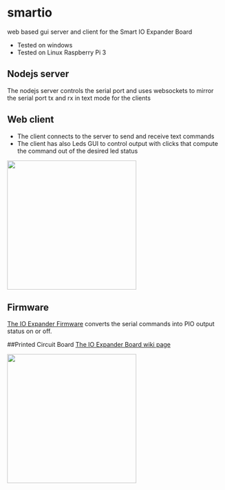 # smartio
web based gui server and client for the Smart IO Expander Board
- Tested on windows
- Tested on Linux Raspberry Pi 3

## Nodejs server
The nodejs server controls the serial port and uses websockets to mirror the serial port tx and rx in text mode for the clients

## Web client
- The client connects to the server to send and receive text commands
- The client has also Leds GUI to control output with clicks that compute the command out of the desired led status
<img src="https://raw.githubusercontent.com/wassfila/smartio/master/client/printscreen.png" height="300">

## Firmware
[The IO Expander Firmware](https://github.com/wassfila/STM8_IoT_Base/tree/master/ws04_IOExpander_Sequencer/02_EESeqence_Console) 
converts the serial commands into PIO output status on or off.

##Printed Circuit Board
[The IO Expander Board wiki page](http://www.technolab.ddns.net/display/SSN/Smart+IO+Expander)

<img src="https://raw.githubusercontent.com/wassfila/smartio/master/firmware/SmartULN.JPG" height="300">
